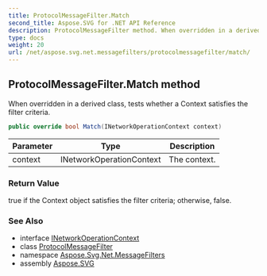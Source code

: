 ```yaml
---
title: ProtocolMessageFilter.Match
second_title: Aspose.SVG for .NET API Reference
description: ProtocolMessageFilter method. When overridden in a derived class tests whether a Context satisfies the filter criteria
type: docs
weight: 20
url: /net/aspose.svg.net.messagefilters/protocolmessagefilter/match/
---
```

## ProtocolMessageFilter.Match method

When overridden in a derived class, tests whether a Context satisfies the filter criteria.

```csharp
public override bool Match(INetworkOperationContext context)
```

| Parameter | Type | Description |
| --- | --- | --- |
| context | INetworkOperationContext | The context. |

### Return Value

true if the Context object satisfies the filter criteria; otherwise, false.

### See Also

* interface [INetworkOperationContext](../../../aspose.svg.net/inetworkoperationcontext/)
* class [ProtocolMessageFilter](../)
* namespace [Aspose.Svg.Net.MessageFilters](../../../aspose.svg.net.messagefilters/)
* assembly [Aspose.SVG](../../../)
